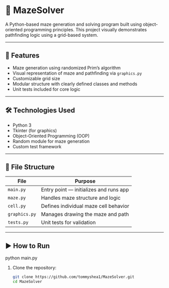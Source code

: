 # 🧠 MazeSolver

A Python-based maze generation and solving program built using object-oriented programming principles. This project visually demonstrates pathfinding logic using a grid-based system.

---

## 📌 Features

- Maze generation using randomized Prim’s algorithm
- Visual representation of maze and pathfinding via `graphics.py`
- Customizable grid size
- Modular structure with clearly defined classes and methods
- Unit tests included for core logic

---

## 🛠 Technologies Used

- Python 3
- Tkinter (for graphics)
- Object-Oriented Programming (OOP)
- Random module for maze generation
- Custom test framework

---

## 📁 File Structure

| File        | Purpose                                |
|-------------|----------------------------------------|
| `main.py`   | Entry point — initializes and runs app |
| `maze.py`   | Handles maze structure and logic       |
| `cell.py`   | Defines individual maze cell behavior  |
| `graphics.py` | Manages drawing the maze and path    |
| `tests.py`  | Unit tests for validation              |

---

## ▶️ How to Run
python main.py

1. Clone the repository:
   ```bash
   git clone https://github.com/tommyshea1/MazeSolver.git
   cd MazeSolver
